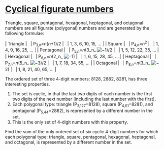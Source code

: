 # [Cyclical figurate numbers](http://projecteuler.net/problem=61)

Triangle, square, pentagonal, hexagonal, heptagonal, and octagonal numbers are all figurate (polygonal) numbers and are generated by the following formulae:

| Triangle |   | P<sub>3,<i>n</i></sub>=_n_(_n_+1)/2 |   | 1, 3, 6, 10, 15, ... |
| Square |   | P<sub>4,<i>n</i></sub>=_n_<sup>2</sup> |   | 1, 4, 9, 16, 25, ... |
| Pentagonal |   | P<sub>5,<i>n</i></sub>=_n_(3_n_ ![−](/Volumes/HDD_KS/source/project_euler/vender/bundle/ruby/2.2.0/gems/euler-manager-0.1.1/config/../data/images/symbol_minus.gif)1)/2 |   | 1, 5, 12, 22, 35, ... |
| Hexagonal |   | P<sub>6,<i>n</i></sub>=_n_(2_n_ ![−](/Volumes/HDD_KS/source/project_euler/vender/bundle/ruby/2.2.0/gems/euler-manager-0.1.1/config/../data/images/symbol_minus.gif)1) |   | 1, 6, 15, 28, 45, ... |
| Heptagonal |   | P<sub>7,<i>n</i></sub>=_n_(5_n_ ![−](/Volumes/HDD_KS/source/project_euler/vender/bundle/ruby/2.2.0/gems/euler-manager-0.1.1/config/../data/images/symbol_minus.gif)3)/2 |   | 1, 7, 18, 34, 55, ... |
| Octagonal |   | P<sub>8,<i>n</i></sub>=_n_(3_n_ ![−](/Volumes/HDD_KS/source/project_euler/vender/bundle/ruby/2.2.0/gems/euler-manager-0.1.1/config/../data/images/symbol_minus.gif)2) |   | 1, 8, 21, 40, 65, ... |

The ordered set of three 4-digit numbers: 8128, 2882, 8281, has three interesting properties.

1. The set is cyclic, in that the last two digits of each number is the first two digits of the next number (including the last number with the first).
2. Each polygonal type: triangle (P<sub>3,127</sub>=8128), square (P<sub>4,91</sub>=8281), and pentagonal (P<sub>5,44</sub>=2882), is represented by a different number in the set.
3. This is the only set of 4-digit numbers with this property.

Find the sum of the only ordered set of six cyclic 4-digit numbers for which each polygonal type: triangle, square, pentagonal, hexagonal, heptagonal, and octagonal, is represented by a different number in the set.

